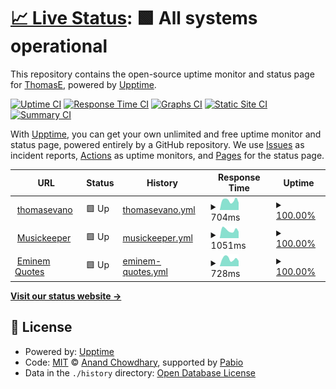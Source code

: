 # [📈 Live Status](https://thomasevano.github.io/upptime): <!--live status--> **🟩 All systems operational**

This repository contains the open-source uptime monitor and status page for [ThomasE](thomasevano.fr), powered by [Upptime](https://github.com/upptime/upptime).

[![Uptime CI](https://github.com/thomasevano/upptime/workflows/Uptime%20CI/badge.svg)](https://github.com/thomasevano/upptime/actions?query=workflow%3A%22Uptime+CI%22)
[![Response Time CI](https://github.com/thomasevano/upptime/workflows/Response%20Time%20CI/badge.svg)](https://github.com/thomasevano/upptime/actions?query=workflow%3A%22Response+Time+CI%22)
[![Graphs CI](https://github.com/thomasevano/upptime/workflows/Graphs%20CI/badge.svg)](https://github.com/thomasevano/upptime/actions?query=workflow%3A%22Graphs+CI%22)
[![Static Site CI](https://github.com/thomasevano/upptime/workflows/Static%20Site%20CI/badge.svg)](https://github.com/thomasevano/upptime/actions?query=workflow%3A%22Static+Site+CI%22)
[![Summary CI](https://github.com/thomasevano/upptime/workflows/Summary%20CI/badge.svg)](https://github.com/thomasevano/upptime/actions?query=workflow%3A%22Summary+CI%22)

With [Upptime](https://upptime.js.org), you can get your own unlimited and free uptime monitor and status page, powered entirely by a GitHub repository. We use [Issues](https://github.com/thomasevano/upptime/issues) as incident reports, [Actions](https://github.com/thomasevano/upptime/actions) as uptime monitors, and [Pages](https://thomasevano.github.io/upptime) for the status page.

<!--start: status pages-->
<!-- This summary is generated by Upptime (https://github.com/upptime/upptime) -->
<!-- Do not edit this manually, your changes will be overwritten -->
<!-- prettier-ignore -->
| URL | Status | History | Response Time | Uptime |
| --- | ------ | ------- | ------------- | ------ |
| <img alt="" src="https://icons.duckduckgo.com/ip3/thomasevano.fr.ico" height="13"> [thomasevano](https://thomasevano.fr) | 🟩 Up | [thomasevano.yml](https://github.com/Thomasevano/upptime/commits/HEAD/history/thomasevano.yml) | <details><summary><img alt="Response time graph" src="./graphs/thomasevano/response-time-week.png" height="20"> 704ms</summary><br><a href="https://thomasevano.github.io/upptime/history/thomasevano"><img alt="Response time 886" src="https://img.shields.io/endpoint?url=https%3A%2F%2Fraw.githubusercontent.com%2FThomasevano%2Fupptime%2FHEAD%2Fapi%2Fthomasevano%2Fresponse-time.json"></a><br><a href="https://thomasevano.github.io/upptime/history/thomasevano"><img alt="24-hour response time 943" src="https://img.shields.io/endpoint?url=https%3A%2F%2Fraw.githubusercontent.com%2FThomasevano%2Fupptime%2FHEAD%2Fapi%2Fthomasevano%2Fresponse-time-day.json"></a><br><a href="https://thomasevano.github.io/upptime/history/thomasevano"><img alt="7-day response time 704" src="https://img.shields.io/endpoint?url=https%3A%2F%2Fraw.githubusercontent.com%2FThomasevano%2Fupptime%2FHEAD%2Fapi%2Fthomasevano%2Fresponse-time-week.json"></a><br><a href="https://thomasevano.github.io/upptime/history/thomasevano"><img alt="30-day response time 863" src="https://img.shields.io/endpoint?url=https%3A%2F%2Fraw.githubusercontent.com%2FThomasevano%2Fupptime%2FHEAD%2Fapi%2Fthomasevano%2Fresponse-time-month.json"></a><br><a href="https://thomasevano.github.io/upptime/history/thomasevano"><img alt="1-year response time 886" src="https://img.shields.io/endpoint?url=https%3A%2F%2Fraw.githubusercontent.com%2FThomasevano%2Fupptime%2FHEAD%2Fapi%2Fthomasevano%2Fresponse-time-year.json"></a></details> | <details><summary><a href="https://thomasevano.github.io/upptime/history/thomasevano">100.00%</a></summary><a href="https://thomasevano.github.io/upptime/history/thomasevano"><img alt="All-time uptime 100.00%" src="https://img.shields.io/endpoint?url=https%3A%2F%2Fraw.githubusercontent.com%2FThomasevano%2Fupptime%2FHEAD%2Fapi%2Fthomasevano%2Fuptime.json"></a><br><a href="https://thomasevano.github.io/upptime/history/thomasevano"><img alt="24-hour uptime 100.00%" src="https://img.shields.io/endpoint?url=https%3A%2F%2Fraw.githubusercontent.com%2FThomasevano%2Fupptime%2FHEAD%2Fapi%2Fthomasevano%2Fuptime-day.json"></a><br><a href="https://thomasevano.github.io/upptime/history/thomasevano"><img alt="7-day uptime 100.00%" src="https://img.shields.io/endpoint?url=https%3A%2F%2Fraw.githubusercontent.com%2FThomasevano%2Fupptime%2FHEAD%2Fapi%2Fthomasevano%2Fuptime-week.json"></a><br><a href="https://thomasevano.github.io/upptime/history/thomasevano"><img alt="30-day uptime 100.00%" src="https://img.shields.io/endpoint?url=https%3A%2F%2Fraw.githubusercontent.com%2FThomasevano%2Fupptime%2FHEAD%2Fapi%2Fthomasevano%2Fuptime-month.json"></a><br><a href="https://thomasevano.github.io/upptime/history/thomasevano"><img alt="1-year uptime 100.00%" src="https://img.shields.io/endpoint?url=https%3A%2F%2Fraw.githubusercontent.com%2FThomasevano%2Fupptime%2FHEAD%2Fapi%2Fthomasevano%2Fuptime-year.json"></a></details>
| <img alt="" src="https://icons.duckduckgo.com/ip3/musickeeper.thomasevano.fr.ico" height="13"> [Musickeeper](https://musickeeper.thomasevano.fr) | 🟩 Up | [musickeeper.yml](https://github.com/Thomasevano/upptime/commits/HEAD/history/musickeeper.yml) | <details><summary><img alt="Response time graph" src="./graphs/musickeeper/response-time-week.png" height="20"> 1051ms</summary><br><a href="https://thomasevano.github.io/upptime/history/musickeeper"><img alt="Response time 1249" src="https://img.shields.io/endpoint?url=https%3A%2F%2Fraw.githubusercontent.com%2FThomasevano%2Fupptime%2FHEAD%2Fapi%2Fmusickeeper%2Fresponse-time.json"></a><br><a href="https://thomasevano.github.io/upptime/history/musickeeper"><img alt="24-hour response time 1011" src="https://img.shields.io/endpoint?url=https%3A%2F%2Fraw.githubusercontent.com%2FThomasevano%2Fupptime%2FHEAD%2Fapi%2Fmusickeeper%2Fresponse-time-day.json"></a><br><a href="https://thomasevano.github.io/upptime/history/musickeeper"><img alt="7-day response time 1051" src="https://img.shields.io/endpoint?url=https%3A%2F%2Fraw.githubusercontent.com%2FThomasevano%2Fupptime%2FHEAD%2Fapi%2Fmusickeeper%2Fresponse-time-week.json"></a><br><a href="https://thomasevano.github.io/upptime/history/musickeeper"><img alt="30-day response time 1251" src="https://img.shields.io/endpoint?url=https%3A%2F%2Fraw.githubusercontent.com%2FThomasevano%2Fupptime%2FHEAD%2Fapi%2Fmusickeeper%2Fresponse-time-month.json"></a><br><a href="https://thomasevano.github.io/upptime/history/musickeeper"><img alt="1-year response time 1249" src="https://img.shields.io/endpoint?url=https%3A%2F%2Fraw.githubusercontent.com%2FThomasevano%2Fupptime%2FHEAD%2Fapi%2Fmusickeeper%2Fresponse-time-year.json"></a></details> | <details><summary><a href="https://thomasevano.github.io/upptime/history/musickeeper">100.00%</a></summary><a href="https://thomasevano.github.io/upptime/history/musickeeper"><img alt="All-time uptime 100.00%" src="https://img.shields.io/endpoint?url=https%3A%2F%2Fraw.githubusercontent.com%2FThomasevano%2Fupptime%2FHEAD%2Fapi%2Fmusickeeper%2Fuptime.json"></a><br><a href="https://thomasevano.github.io/upptime/history/musickeeper"><img alt="24-hour uptime 100.00%" src="https://img.shields.io/endpoint?url=https%3A%2F%2Fraw.githubusercontent.com%2FThomasevano%2Fupptime%2FHEAD%2Fapi%2Fmusickeeper%2Fuptime-day.json"></a><br><a href="https://thomasevano.github.io/upptime/history/musickeeper"><img alt="7-day uptime 100.00%" src="https://img.shields.io/endpoint?url=https%3A%2F%2Fraw.githubusercontent.com%2FThomasevano%2Fupptime%2FHEAD%2Fapi%2Fmusickeeper%2Fuptime-week.json"></a><br><a href="https://thomasevano.github.io/upptime/history/musickeeper"><img alt="30-day uptime 100.00%" src="https://img.shields.io/endpoint?url=https%3A%2F%2Fraw.githubusercontent.com%2FThomasevano%2Fupptime%2FHEAD%2Fapi%2Fmusickeeper%2Fuptime-month.json"></a><br><a href="https://thomasevano.github.io/upptime/history/musickeeper"><img alt="1-year uptime 100.00%" src="https://img.shields.io/endpoint?url=https%3A%2F%2Fraw.githubusercontent.com%2FThomasevano%2Fupptime%2FHEAD%2Fapi%2Fmusickeeper%2Fuptime-year.json"></a></details>
| <img alt="" src="https://icons.duckduckgo.com/ip3/eminem-quotes.thomasevano.fr.ico" height="13"> [Eminem Quotes](https://eminem-quotes.thomasevano.fr) | 🟩 Up | [eminem-quotes.yml](https://github.com/Thomasevano/upptime/commits/HEAD/history/eminem-quotes.yml) | <details><summary><img alt="Response time graph" src="./graphs/eminem-quotes/response-time-week.png" height="20"> 728ms</summary><br><a href="https://thomasevano.github.io/upptime/history/eminem-quotes"><img alt="Response time 793" src="https://img.shields.io/endpoint?url=https%3A%2F%2Fraw.githubusercontent.com%2FThomasevano%2Fupptime%2FHEAD%2Fapi%2Feminem-quotes%2Fresponse-time.json"></a><br><a href="https://thomasevano.github.io/upptime/history/eminem-quotes"><img alt="24-hour response time 922" src="https://img.shields.io/endpoint?url=https%3A%2F%2Fraw.githubusercontent.com%2FThomasevano%2Fupptime%2FHEAD%2Fapi%2Feminem-quotes%2Fresponse-time-day.json"></a><br><a href="https://thomasevano.github.io/upptime/history/eminem-quotes"><img alt="7-day response time 728" src="https://img.shields.io/endpoint?url=https%3A%2F%2Fraw.githubusercontent.com%2FThomasevano%2Fupptime%2FHEAD%2Fapi%2Feminem-quotes%2Fresponse-time-week.json"></a><br><a href="https://thomasevano.github.io/upptime/history/eminem-quotes"><img alt="30-day response time 795" src="https://img.shields.io/endpoint?url=https%3A%2F%2Fraw.githubusercontent.com%2FThomasevano%2Fupptime%2FHEAD%2Fapi%2Feminem-quotes%2Fresponse-time-month.json"></a><br><a href="https://thomasevano.github.io/upptime/history/eminem-quotes"><img alt="1-year response time 793" src="https://img.shields.io/endpoint?url=https%3A%2F%2Fraw.githubusercontent.com%2FThomasevano%2Fupptime%2FHEAD%2Fapi%2Feminem-quotes%2Fresponse-time-year.json"></a></details> | <details><summary><a href="https://thomasevano.github.io/upptime/history/eminem-quotes">100.00%</a></summary><a href="https://thomasevano.github.io/upptime/history/eminem-quotes"><img alt="All-time uptime 100.00%" src="https://img.shields.io/endpoint?url=https%3A%2F%2Fraw.githubusercontent.com%2FThomasevano%2Fupptime%2FHEAD%2Fapi%2Feminem-quotes%2Fuptime.json"></a><br><a href="https://thomasevano.github.io/upptime/history/eminem-quotes"><img alt="24-hour uptime 100.00%" src="https://img.shields.io/endpoint?url=https%3A%2F%2Fraw.githubusercontent.com%2FThomasevano%2Fupptime%2FHEAD%2Fapi%2Feminem-quotes%2Fuptime-day.json"></a><br><a href="https://thomasevano.github.io/upptime/history/eminem-quotes"><img alt="7-day uptime 100.00%" src="https://img.shields.io/endpoint?url=https%3A%2F%2Fraw.githubusercontent.com%2FThomasevano%2Fupptime%2FHEAD%2Fapi%2Feminem-quotes%2Fuptime-week.json"></a><br><a href="https://thomasevano.github.io/upptime/history/eminem-quotes"><img alt="30-day uptime 100.00%" src="https://img.shields.io/endpoint?url=https%3A%2F%2Fraw.githubusercontent.com%2FThomasevano%2Fupptime%2FHEAD%2Fapi%2Feminem-quotes%2Fuptime-month.json"></a><br><a href="https://thomasevano.github.io/upptime/history/eminem-quotes"><img alt="1-year uptime 100.00%" src="https://img.shields.io/endpoint?url=https%3A%2F%2Fraw.githubusercontent.com%2FThomasevano%2Fupptime%2FHEAD%2Fapi%2Feminem-quotes%2Fuptime-year.json"></a></details>

<!--end: status pages-->

[**Visit our status website →**](https://thomasevano.github.io/upptime)

## 📄 License

- Powered by: [Upptime](https://github.com/upptime/upptime)
- Code: [MIT](./LICENSE) © [Anand Chowdhary](https://anandchowdhary.com), supported by [Pabio](https://pabio.com)
- Data in the `./history` directory: [Open Database License](https://opendatacommons.org/licenses/odbl/1-0/)
